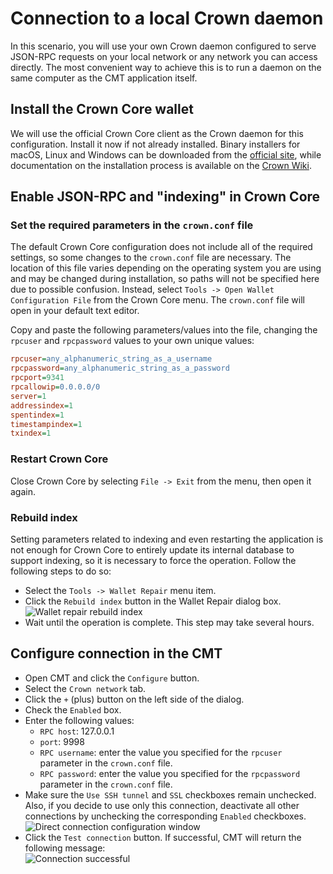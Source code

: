 # Connection to a local Crown daemon
In this scenario, you will use your own Crown daemon configured to serve JSON-RPC requests on your local network or any network you can access directly. The most convenient way to achieve this is to run a daemon on the same computer as the CMT application itself.

## Install the Crown Core wallet
We will use the official Crown Core client as the Crown daemon for this configuration. Install it now if not already installed. Binary installers for macOS, Linux and Windows can be downloaded from the [official site](https://www.crown.org/wallets), while documentation on the installation process is available on the [Crown Wiki](https://docs.crown.org/en/stable/wallets/crowncore/installation.html).

## Enable JSON-RPC and "indexing" in Crown Core
###  Set the required parameters in the `crown.conf` file
The default Crown Core configuration does not include all of the required settings, so some changes to the `crown.conf` file are necessary. The location of this file varies depending on the operating system you are using and may be changed during installation, so paths will not be specified here due to possible confusion. Instead, select `Tools -> Open Wallet Configuration File` from the Crown Core menu. The `crown.conf` file will open in your default text editor.

Copy and paste the following parameters/values into the file, changing the `rpcuser` and `rpcpassword` values to your own unique values:
```ini
rpcuser=any_alphanumeric_string_as_a_username
rpcpassword=any_alphanumeric_string_as_a_password
rpcport=9341
rpcallowip=0.0.0.0/0
server=1
addressindex=1
spentindex=1
timestampindex=1
txindex=1
```

### Restart Crown Core

Close Crown Core by selecting `File -> Exit` from the menu, then open it again.

### Rebuild index
Setting parameters related to indexing and even restarting the application is not enough for Crown Core to entirely update its internal database to support indexing, so it is necessary to force the operation. Follow the following steps to do so:

 * Select the `Tools -> Wallet Repair` menu item.
 * Click the `Rebuild index` button in the Wallet Repair dialog box.  
    ![Wallet repair rebuild index](img/crownqt-rebuild-index.png)
 * Wait until the operation is complete. This step may take several hours.

## Configure connection in the CMT
 * Open CMT and click the `Configure` button.
 * Select the `Crown network` tab.
 * Click the `+` (plus) button on the left side of the dialog.
 * Check the `Enabled` box.
 * Enter the following values:
   * `RPC host`: 127.0.0.1
   * `port`: 9998
   * `RPC username`: enter the value you specified for the `rpcuser` parameter in the `crown.conf` file.
   * `RPC password`: enter the value you specified for the `rpcpassword` parameter in the `crown.conf` file.
 * Make sure the `Use SSH tunnel` and `SSL` checkboxes remain unchecked. Also, if you decide to use only this connection, deactivate all other connections by unchecking the corresponding `Enabled` checkboxes.  
    ![Direct connection configuration window](img/dmt-config-dlg-conn-direct.png)
 * Click the `Test connection` button. If successful, CMT will return the following message:  
    ![Connection successful](img/dmt-conn-success.png)
